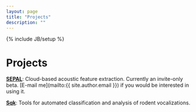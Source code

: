 ```yaml
---
layout: page
title: "Projects"
description: ""
---
```

{% include JB/setup %}

# Projects

**[SEPAL](http://sepalbio.com)**: Cloud-based acoustic feature extraction. Currently an invite-only beta. [E-mail me](mailto:{{ site.author.email }}) if you would be interested in using it.

**[Sqk](http://www.github.com/sloria/usv)**: Tools for automated classification and analysis of rodent vocalizations.
